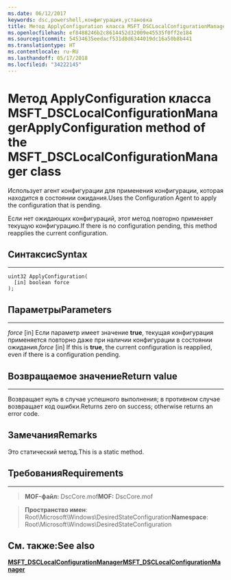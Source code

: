 ```yaml
---
ms.date: 06/12/2017
keywords: dsc,powershell,конфигурация,установка
title: Метод ApplyConfiguration класса MSFT_DSCLocalConfigurationManager
ms.openlocfilehash: ef8488246b2c8614452d32009e45535f0ff2e184
ms.sourcegitcommit: 54534635eedacf531d8d6344019dc16a50b8b441
ms.translationtype: HT
ms.contentlocale: ru-RU
ms.lasthandoff: 05/17/2018
ms.locfileid: "34222145"
---
```

# <a name="applyconfiguration-method-of-the-msftdsclocalconfigurationmanager-class"></a><span data-ttu-id="0a513-103">Метод ApplyConfiguration класса MSFT_DSCLocalConfigurationManager</span><span class="sxs-lookup"><span data-stu-id="0a513-103">ApplyConfiguration method of the MSFT_DSCLocalConfigurationManager class</span></span>

<span data-ttu-id="0a513-104">Использует агент конфигурации для применения конфигурации, которая находится в состоянии ожидания.</span><span class="sxs-lookup"><span data-stu-id="0a513-104">Uses the Configuration Agent to apply the configuration that is pending.</span></span>

<span data-ttu-id="0a513-105">Если нет ожидающих конфигураций, этот метод повторно применяет текущую конфигурацию.</span><span class="sxs-lookup"><span data-stu-id="0a513-105">If there is no configuration pending, this method reapplies the current configuration.</span></span>


## <a name="syntax"></a><span data-ttu-id="0a513-106">Синтаксис</span><span class="sxs-lookup"><span data-stu-id="0a513-106">Syntax</span></span>
------

```mof
uint32 ApplyConfiguration(
  [in] boolean force
);
```

## <a name="parameters"></a><span data-ttu-id="0a513-107">Параметры</span><span class="sxs-lookup"><span data-stu-id="0a513-107">Parameters</span></span>
----------

<span data-ttu-id="0a513-108">*force* \[in\] Если параметр имеет значение **true**, текущая конфигурация применяется повторно даже при наличии конфигурации в состоянии ожидания.</span><span class="sxs-lookup"><span data-stu-id="0a513-108">*force* \[in\] If this is **true**, the current configuration is reapplied, even if there is a configuration pending.</span></span>

## <a name="return-value"></a><span data-ttu-id="0a513-109">Возвращаемое значение</span><span class="sxs-lookup"><span data-stu-id="0a513-109">Return value</span></span>
------------

<span data-ttu-id="0a513-110">Возвращает нуль в случае успешного выполнения; в противном случае возвращает код ошибки.</span><span class="sxs-lookup"><span data-stu-id="0a513-110">Returns zero on success; otherwise returns an error code.</span></span>

## <a name="remarks"></a><span data-ttu-id="0a513-111">Замечания</span><span class="sxs-lookup"><span data-stu-id="0a513-111">Remarks</span></span>

<span data-ttu-id="0a513-112">Это статический метод.</span><span class="sxs-lookup"><span data-stu-id="0a513-112">This is a static method.</span></span>

## <a name="requirements"></a><span data-ttu-id="0a513-113">Требования</span><span class="sxs-lookup"><span data-stu-id="0a513-113">Requirements</span></span>
------------
><span data-ttu-id="0a513-114">**MOF-файл:** DscCore.mof</span><span class="sxs-lookup"><span data-stu-id="0a513-114">**MOF:** DscCore.mof</span></span>

><span data-ttu-id="0a513-115">**Пространство имен**: Root\Microsoft\Windows\DesiredStateConfiguration</span><span class="sxs-lookup"><span data-stu-id="0a513-115">**Namespace**: Root\Microsoft\Windows\DesiredStateConfiguration</span></span>


## <a name="see-also"></a><span data-ttu-id="0a513-116">См. также:</span><span class="sxs-lookup"><span data-stu-id="0a513-116">See also</span></span>


[<span data-ttu-id="0a513-117">**MSFT_DSCLocalConfigurationManager**</span><span class="sxs-lookup"><span data-stu-id="0a513-117">**MSFT_DSCLocalConfigurationManager**</span></span>](msft-dsclocalconfigurationmanager.md)